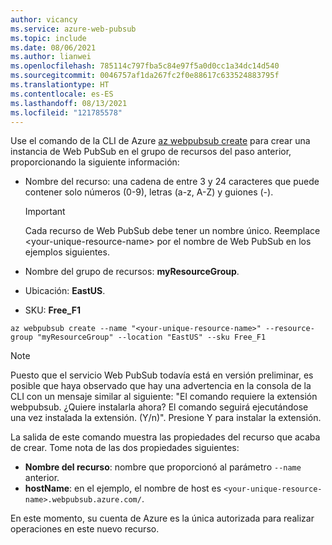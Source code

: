 ```yaml
---
author: vicancy
ms.service: azure-web-pubsub
ms.topic: include
ms.date: 08/06/2021
ms.author: lianwei
ms.openlocfilehash: 785114c797fba5c84e97f5a0d0cc1a34dc14d540
ms.sourcegitcommit: 0046757af1da267fc2f0e88617c633524883795f
ms.translationtype: HT
ms.contentlocale: es-ES
ms.lasthandoff: 08/13/2021
ms.locfileid: "121785578"
---
```

Use el comando de la CLI de Azure [az webpubsub create](/cli/azure/webpubsub#az_webpubsub_create) para crear una instancia de Web PubSub en el grupo de recursos del paso anterior, proporcionando la siguiente información:

- Nombre del recurso: una cadena de entre 3 y 24 caracteres que puede contener solo números (0-9), letras (a-z, A-Z) y guiones (-).

  > [!Important]
  > Cada recurso de Web PubSub debe tener un nombre único. Reemplace &lt;your-unique-resource-name&gt; por el nombre de Web PubSub en los ejemplos siguientes.

- Nombre del grupo de recursos: **myResourceGroup**.
- Ubicación: **EastUS**.
- SKU: **Free_F1**

```azurecli-interactive
az webpubsub create --name "<your-unique-resource-name>" --resource-group "myResourceGroup" --location "EastUS" --sku Free_F1
```

> [!Note]
> Puesto que el servicio Web PubSub todavía está en versión preliminar, es posible que haya observado que hay una advertencia en la consola de la CLI con un mensaje similar al siguiente: "El comando requiere la extensión webpubsub. ¿Quiere instalarla ahora? El comando seguirá ejecutándose una vez instalada la extensión. (Y/n)". Presione Y para instalar la extensión.

La salida de este comando muestra las propiedades del recurso que acaba de crear. Tome nota de las dos propiedades siguientes:

- **Nombre del recurso**: nombre que proporcionó al parámetro `--name` anterior.
- **hostName**: en el ejemplo, el nombre de host es `<your-unique-resource-name>.webpubsub.azure.com/`.

En este momento, su cuenta de Azure es la única autorizada para realizar operaciones en este nuevo recurso.
